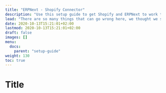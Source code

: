 ```yaml
---
title: "ERPNext - Shopify Connector"
description: "Use this setup guide to get Shopify and ERPNext to work together."
lead: "There are so many things that can go wrong here, we thought we should write a setup guide..."
date: 2020-10-13T15:21:01+02:00
lastmod: 2020-10-13T15:21:01+02:00
draft: false
images: []
menu:
  docs:
    parent: "setup-guide"
weight: 130
toc: true
---
```

# Title
